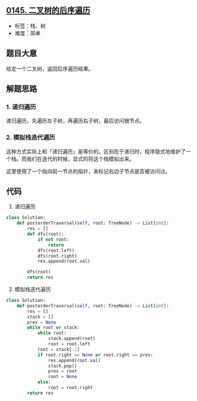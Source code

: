 ## [0145. 二叉树的后序遍历](https://leetcode-cn.com/problems/binary-tree-postorder-traversal/)

- 标签：栈、树
- 难度：简单

## 题目大意

给定一个二叉树，返回后序遍历结果。

## 解题思路

### 1. 递归遍历

递归遍历，先遍历左子树，再遍历右子树，最后访问根节点。

### 2. 模拟栈迭代遍历

这种方式实际上和「递归遍历」是等价的。区别在于递归时，程序隐式地维护了一个栈。而我们在迭代的时候，显式的将这个栈模拟出来。

这里使用了一个指向前一节点的指针，来标记右边子节点是否被访问过。

## 代码

1. 递归遍历

```Python
class Solution:
    def postorderTraversal(self, root: TreeNode) -> List[int]:
        res = []
        def dfs(root):
            if not root:
                return
            dfs(root.left)
            dfs(root.right)
            res.append(root.val)

        dfs(root)
        return res
```

2. 模拟栈迭代遍历

```Python
class Solution:
    def postorderTraversal(self, root: TreeNode) -> List[int]:
        res = []
        stack = []
        prev = None
        while root or stack:
            while root:
                stack.append(root)
                root = root.left
            root = stack[-1]
            if root.right == None or root.right == prev:
                res.append(root.val)
                stack.pop()
                prev = root
                root = None
            else:
                root = root.right
        return res
```

